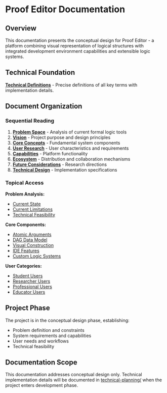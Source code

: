 # Proof Editor Documentation

## Overview

This documentation presents the conceptual design for Proof Editor - a platform combining visual representation of logical structures with integrated development environment capabilities and extensible logic systems.

## Technical Foundation

**[Technical Definitions](08-technical-design/technical-definitions.md)** - Precise definitions of all key terms with implementation details.

## Document Organization

### Sequential Reading

1. **[Problem Space](01-problem-space/README.md)** - Analysis of current formal logic tools
2. **[Vision](02-vision/README.md)** - Project purpose and design principles
3. **[Core Concepts](03-concepts/README.md)** - Fundamental system components
4. **[User Research](04-users/README.md)** - User characteristics and requirements
5. **[Capabilities](05-capabilities/README.md)** - Platform functionality
6. **[Ecosystem](06-ecosystem/README.md)** - Distribution and collaboration mechanisms
7. **[Future Considerations](07-future/README.md)** - Research directions
8. **[Technical Design](08-technical-design/README.md)** - Implementation specifications

### Topical Access

**Problem Analysis:**
- [Current State](01-problem-space/current-state.md)
- [Current Limitations](01-problem-space/current-limitations.md)
- [Technical Feasibility](01-problem-space/technical-feasibility.md)

**Core Components:**
- [Atomic Arguments](03-concepts/atomic-arguments.md)
- [DAG Data Model](08-technical-design/dag-data-model.md)
- [Visual Construction](05-capabilities/visual-proof.md)
- [IDE Features](05-capabilities/ide-features.md)
- [Custom Logic Systems](06-ecosystem/custom-logic.md)

**User Categories:**
- [Student Users](04-users/student-users.md)
- [Researcher Users](04-users/researcher.md)
- [Professional Users](04-users/professional.md)
- [Educator Users](04-users/educator.md)

## Project Phase

The project is in the conceptual design phase, establishing:
- Problem definition and constraints
- System requirements and capabilities
- User needs and workflows
- Technical feasibility

## Documentation Scope

This documentation addresses conceptual design only. Technical implementation details will be documented in [technical-planning/](../technical-planning/README.md) when the project enters development phase.
